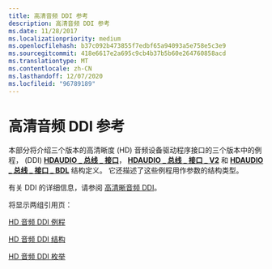 ```yaml
---
title: 高清音频 DDI 参考
description: 高清音频 DDI 参考
ms.date: 11/28/2017
ms.localizationpriority: medium
ms.openlocfilehash: b37c092b473855f7edbf65a94093a5e758e5c3e9
ms.sourcegitcommit: 418e6617e2a695c9cb4b37b5b60e264760858acd
ms.translationtype: MT
ms.contentlocale: zh-CN
ms.lasthandoff: 12/07/2020
ms.locfileid: "96789189"
---
```

# <a name="high-definition-audio-ddi-reference"></a>高清音频 DDI 参考


本部分将介绍三个版本的高清晰度 (HD) 音频设备驱动程序接口的三个版本中的例程， (DDI) [**HDAUDIO \_ 总线 \_ 接口**](/windows-hardware/drivers/ddi/hdaudio/ns-hdaudio-_hdaudio_bus_interface)， [**HDAUDIO \_ 总线 \_ 接口 \_ V2**](/windows-hardware/drivers/ddi/hdaudio/ns-hdaudio-_hdaudio_bus_interface_v2) 和 [**HDAUDIO \_ 总线 \_ 接口 \_ BDL**](/windows-hardware/drivers/ddi/hdaudio/ns-hdaudio-_hdaudio_bus_interface_bdl) 结构定义。 它还描述了这些例程用作参数的结构类型。

有关 DDI 的详细信息，请参阅 [高清晰音频 DDI](./high-definition-audio-ddi.md)。

将显示两组引用页：

[HD 音频 DDI 例程](hd-audio-ddi-routines.md)

[HD 音频 DDI 结构](hd-audio-ddi-structures.md)

[HD 音频 DDI 枚举](hd-audio-ddi-enumerations.md)

 

